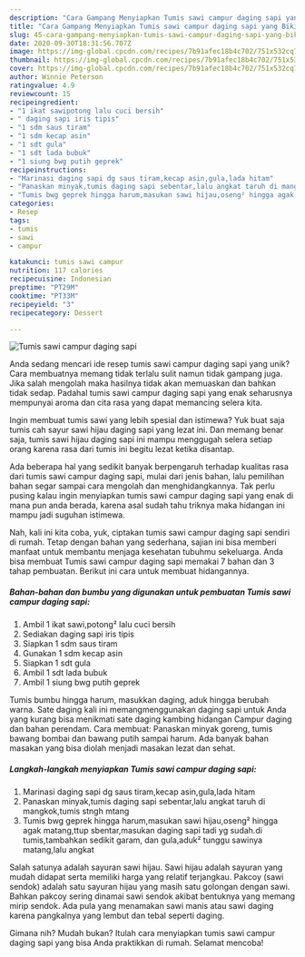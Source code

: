 ```yaml
---
description: "Cara Gampang Menyiapkan Tumis sawi campur daging sapi yang Bikin Ngiler"
title: "Cara Gampang Menyiapkan Tumis sawi campur daging sapi yang Bikin Ngiler"
slug: 45-cara-gampang-menyiapkan-tumis-sawi-campur-daging-sapi-yang-bikin-ngiler
date: 2020-09-30T18:31:56.707Z
image: https://img-global.cpcdn.com/recipes/7b91afec18b4c702/751x532cq70/tumis-sawi-campur-daging-sapi-foto-resep-utama.jpg
thumbnail: https://img-global.cpcdn.com/recipes/7b91afec18b4c702/751x532cq70/tumis-sawi-campur-daging-sapi-foto-resep-utama.jpg
cover: https://img-global.cpcdn.com/recipes/7b91afec18b4c702/751x532cq70/tumis-sawi-campur-daging-sapi-foto-resep-utama.jpg
author: Winnie Peterson
ratingvalue: 4.9
reviewcount: 15
recipeingredient:
- "1 ikat sawipotong lalu cuci bersih"
- " daging sapi iris tipis"
- "1 sdm saus tiram"
- "1 sdm kecap asin"
- "1 sdt gula"
- "1 sdt lada bubuk"
- "1 siung bwg putih geprek"
recipeinstructions:
- "Marinasi daging sapi dg saus tiram,kecap asin,gula,lada hitam"
- "Panaskan minyak,tumis daging sapi sebentar,lalu angkat taruh di mangkok,tumis stngh mtang"
- "Tumis bwg geprek hingga harum,masukan sawi hijau,oseng² hingga agak matang,ttup sbentar,masukan daging sapi tadi yg sudah.di tumis,tambahkan sedikit garam, dan gula,aduk² tunggu sawinya matang,lalu angkat"
categories:
- Resep
tags:
- tumis
- sawi
- campur

katakunci: tumis sawi campur 
nutrition: 117 calories
recipecuisine: Indonesian
preptime: "PT29M"
cooktime: "PT33M"
recipeyield: "3"
recipecategory: Dessert

---
```



![Tumis sawi campur daging sapi](https://img-global.cpcdn.com/recipes/7b91afec18b4c702/751x532cq70/tumis-sawi-campur-daging-sapi-foto-resep-utama.jpg)

Anda sedang mencari ide resep tumis sawi campur daging sapi yang unik? Cara membuatnya memang tidak terlalu sulit namun tidak gampang juga. Jika salah mengolah maka hasilnya tidak akan memuaskan dan bahkan tidak sedap. Padahal tumis sawi campur daging sapi yang enak seharusnya mempunyai aroma dan cita rasa yang dapat memancing selera kita.

Ingin membuat tumis sawi yang lebih spesial dan istimewa? Yuk buat saja tumis cah sayur sawi hijau daging sapi yang lezat ini. Dan memang benar saja, tumis sawi hijau daging sapi ini mampu menggugah selera setiap orang karena rasa dari tumis ini begitu lezat ketika disantap.

Ada beberapa hal yang sedikit banyak berpengaruh terhadap kualitas rasa dari tumis sawi campur daging sapi, mulai dari jenis bahan, lalu pemilihan bahan segar sampai cara mengolah dan menghidangkannya. Tak perlu pusing kalau ingin menyiapkan tumis sawi campur daging sapi yang enak di mana pun anda berada, karena asal sudah tahu triknya maka hidangan ini mampu jadi suguhan istimewa.


Nah, kali ini kita coba, yuk, ciptakan tumis sawi campur daging sapi sendiri di rumah. Tetap dengan bahan yang sederhana, sajian ini bisa memberi manfaat untuk membantu menjaga kesehatan tubuhmu sekeluarga. Anda bisa membuat Tumis sawi campur daging sapi memakai 7 bahan dan 3 tahap pembuatan. Berikut ini cara untuk membuat hidangannya.

<!--inarticleads1-->

##### Bahan-bahan dan bumbu yang digunakan untuk pembuatan Tumis sawi campur daging sapi:

1. Ambil 1 ikat sawi,potong² lalu cuci bersih
1. Sediakan  daging sapi iris tipis
1. Siapkan 1 sdm saus tiram
1. Gunakan 1 sdm kecap asin
1. Siapkan 1 sdt gula
1. Ambil 1 sdt lada bubuk
1. Ambil 1 siung bwg putih geprek


Tumis bumbu hingga harum, masukkan daging, aduk hingga berubah warna. Sate daging kali ini memangmenggunakan daging sapi untuk Anda yang kurang bisa menikmati sate daging kambing hidangan Campur daging dan bahan perendam. Cara membuat: Panaskan minyak goreng, tumis bawang bombai dan bawang putih sampai harum. Ada banyak bahan masakan yang bisa diolah menjadi masakan lezat dan sehat. 

<!--inarticleads2-->

##### Langkah-langkah menyiapkan Tumis sawi campur daging sapi:

1. Marinasi daging sapi dg saus tiram,kecap asin,gula,lada hitam
1. Panaskan minyak,tumis daging sapi sebentar,lalu angkat taruh di mangkok,tumis stngh mtang
1. Tumis bwg geprek hingga harum,masukan sawi hijau,oseng² hingga agak matang,ttup sbentar,masukan daging sapi tadi yg sudah.di tumis,tambahkan sedikit garam, dan gula,aduk² tunggu sawinya matang,lalu angkat


Salah satunya adalah sayuran sawi hijau. Sawi hijau adalah sayuran yang mudah didapat serta memiliki harga yang relatif terjangkau. Pakcoy (sawi sendok) adalah satu sayuran hijau yang masih satu golongan dengan sawi. Bahkan pakcoy sering dinamai sawi sendok akibat bentuknya yang memang mirip sendok. Ada pula yang menamakan sawi manis atau sawi daging karena pangkalnya yang lembut dan tebal seperti daging. 

Gimana nih? Mudah bukan? Itulah cara menyiapkan tumis sawi campur daging sapi yang bisa Anda praktikkan di rumah. Selamat mencoba!
